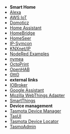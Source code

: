 * **Smart Home**
* [Alexa](/integrations/Alexa)
* [AWS IoT](/integrations/AWS-IoT)
* [Domoticz](/integrations/Domoticz)
* [Home Assistant](/integrations/Home-Assistant)
* [HomeBridge](/integrations/Homebridge)
* [HomeSeer](/integrations/HomeSeer)
* [IP-Symcon](/integrations/IP-Symcon)
* [KNXnet/IP](/integrations/KNX)
* [NodeRed Examples](/integrations/NodeRed)
* [nymea](/integrations/nymea)
* [OctoPrint](/integrations/OctoPrint)
* [OpenHAB](/integrations/openHAB)
* [ʘttʘ](/integrations/otto)
* **external links**
* [IOBroker](https://github.com/arendst/Tasmota/issues/3769)
* [Google Assistant](https://doc.gbridge.io/integration/tasmota.html)
* [Mozilla WebThings Adapter](https://github.com/tim-hellhake/tasmota-adapter)
* [SmartThings](https://github.com/BrettSheleski/SmartThingsPublic/blob/master/devicetypes/brettsheleski/sonoff-tasmota.src/readme.md)
* **Device management**
* [Tasmota Device Manager](/integrations/Tasmota-Device-Manager)
* [TasUI](/integrations/TasUI)
* [Tasmota Device Locator](/integrations/Tasmota-Device-Locator)
* [TasmoAdmin](/integrations/TasmoAdmin)
